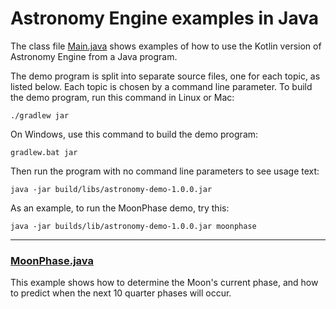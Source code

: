 # Astronomy Engine examples in Java

The class file [Main.java](src/main/java/io/github/cosinekitty/astronomy/demo/Main.java)
shows examples of how to use the Kotlin version of Astronomy Engine from a Java program.

The demo program is split into separate source files, one for each topic, as listed below.
Each topic is chosen by a command line parameter.
To build the demo program, run this command in Linux or Mac:

```
./gradlew jar
```

On Windows, use this command to build the demo program:

```
gradlew.bat jar
```

Then run the program with no command line parameters to see usage text:

```
java -jar build/libs/astronomy-demo-1.0.0.jar
```

As an example, to run the MoonPhase demo, try this:

```
java -jar builds/lib/astronomy-demo-1.0.0.jar moonphase
```

---

### [MoonPhase.java](src/main/java/io/github/cosinekitty/astronomy/demo/MoonPhase.java)
This example shows how to determine the Moon's current phase,
and how to predict when the next 10 quarter phases will occur.
